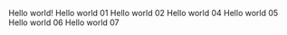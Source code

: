 Hello world!
Hello world 01
Hello world 02
Hello world 04
Hello world 05
Hello world 06
Hello world 07
